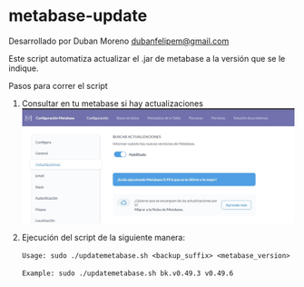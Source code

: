 # metabase-update

Desarrollado por Duban Moreno
dubanfelipem@gmail.com

Este script automatiza actualizar el .jar de metabase a la versión que se le indique.

Pasos para correr el script
1. Consultar en tu metabase si hay actualizaciones 
   ![Validar Actualizaciones](img/metabase.jpg)

2. Ejecución del script de la siguiente manera: 

    `Usage: sudo ./updatemetabase.sh <backup_suffix> <metabase_version>`

    `Example: sudo ./updatemetabase.sh bk.v0.49.3 v0.49.6`
